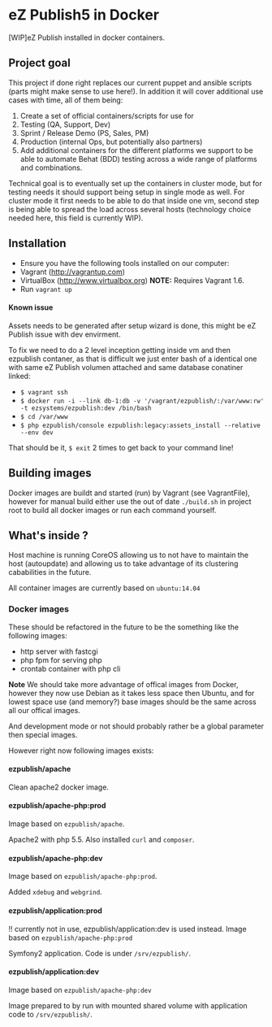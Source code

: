 # eZ Publish5 in Docker

[WIP]eZ Publish installed in docker containers.


## Project goal

This project if done right replaces our current puppet and ansible scripts (parts might make sense to use here!).
In addition it will cover additional use cases with time, all of them being:

1.  Create a set of official containers/scripts for use for
 1.  Testing (QA, Support, Dev)
 2.  Sprint / Release Demo (PS, Sales, PM)
 3.  Production (internal Ops, but potentially also partners)
2.  Add additional containers for the different platforms we support to be able to automate Behat (BDD) testing across a wide range of platforms and combinations.

Technical goal is to eventually set up the containers in cluster mode, but for testing needs it should support being
setup in single mode as well. For cluster mode it first needs to be able to do that inside one vm, second step is being
able to spread the load across several hosts (technology choice needed here, this field is currently WIP).

## Installation

- Ensure you have the following tools installed on our computer:
 - Vagrant (http://vagrantup.com)
 - VirtualBox (http://www.virtualbox.org) **NOTE:** Requires Vagrant 1.6.
- Run `vagrant up`

#### Known issue
Assets needs to be generated after setup wizard is done, this might be eZ Publish issue with dev envirment.

To fix we need to do a 2 level inception getting inside vm and then ezpublish contaner, as that is difficult we just enter bash of a identical one with same eZ Publish volumen attached and same database conatiner linked:
- ```$ vagrant ssh```
- ```$ docker run -i --link db-1:db -v '/vagrant/ezpublish/:/var/www:rw' -t ezsystems/ezpublish:dev /bin/bash```
- ```$ cd /var/www```
- ```$ php ezpublish/console ezpublish:legacy:assets_install --relative --env dev```

That should be it, ```$ exit``` 2 times to get back to your command line!


## Building images

Docker images are buildt and started (run) by Vagrant (see VagrantFile), however for manual build either use
the out of date `./build.sh` in project root to build all docker images or run each command yourself.

## What's inside ?

Host machine is running CoreOS allowing us to not have to maintain the host (autoupdate) and allowing us to
take advantage of its clustering cababilities in the future.

All container images are currently based on `ubuntu:14.04`

### Docker images

These should be refactored in the future to be the something like the following images:
- http server with fastcgi
- php fpm for serving php
- crontab container with php cli

**Note** We should take more advantage of offical images from Docker, however they now use Debian as it takes less
space then Ubuntu, and for lowest space use (and memory?) base images should be the same across all our offical images.

And development mode or not should probably rather be a global parameter then special images.

However right now following images exists:

#### ezpublish/apache

Clean apache2 docker image.

#### ezpublish/apache-php:prod

Image based on `ezpublish/apache`.

Apache2 with php 5.5. Also installed `curl` and `composer`.

#### ezpublish/apache-php:dev

Image based on `ezpublish/apache-php:prod`.

Added `xdebug` and `webgrind`.

#### ezpublish/application:prod

!! currently not in use, ezpublish/application:dev is used instead.
Image based on `ezpublish/apache-php:prod`

Symfony2 application. Code is under `/srv/ezpublish/`.

#### ezpublish/application:dev

Image based on `ezpublish/apache-php:dev`

Image prepared to by run with mounted shared volume with application code to `/srv/ezpublish/`.
